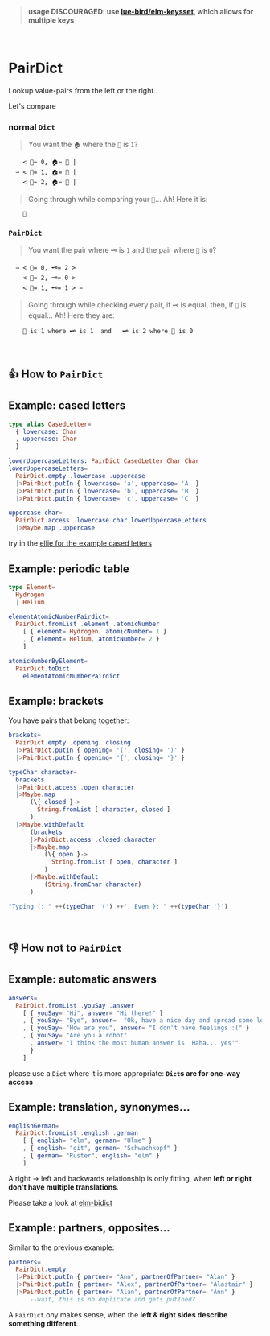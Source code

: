 > **usage DISCOURAGED: use [lue-bird/elm-keysset](https://package.elm-lang.org/packages/lue-bird/elm-keysset/latest/), which allows for multiple keys**

&nbsp;

# PairDict
Lookup value-pairs from the left or the right.

Let's compare


### normal `Dict`

> You want the `🏠` where the `🔑` is `1`?

        < 🔑= 0, 🏠= 🌳 |
      → < 🔑= 1, 🏠= 🍐 |
        < 🔑= 2, 🏠= 🍐 |

> Going through while comparing your `🔑`... Ah! Here it is:

        🍐

### `PairDict`

> You want the pair where `🗝️` is `1` and the pair where `🔑` is `0`?

      → < 🔑= 0, 🗝️= 2 >
        < 🔑= 2, 🗝️= 0 >
        < 🔑= 1, 🗝️= 1 > ←

> Going through while checking every pair, if `🗝️` is equal, then, if `🔑` is equal... Ah! Here they are:

        🔑 is 1 where 🗝️ is 1  and   🗝️ is 2 where 🔑 is 0

&nbsp;


## 👍 How to `PairDict`

## Example: cased letters
```elm
type alias CasedLetter=
  { lowercase: Char
  , uppercase: Char
  }

lowerUppercaseLetters: PairDict CasedLetter Char Char
lowerUppercaseLetters=
  PairDict.empty .lowercase .uppercase
  |>PairDict.putIn { lowercase= 'a', uppercase= 'A' }
  |>PairDict.putIn { lowercase= 'b', uppercase= 'B' }
  |>PairDict.putIn { lowercase= 'c', uppercase= 'C' }

uppercase char=
  PairDict.access .lowercase char lowerUppercaseLetters
  |>Maybe.map .uppercase
```
try in the [ellie for the example cased letters](https://ellie-app.com/bQtcqGFXrgza1)

## Example: periodic table

```elm
type Element=
  Hydrogen
  | Helium

elementAtomicNumberPairdict=
  PairDict.fromList .element .atomicNumber
    [ { element= Hydrogen, atomicNumber= 1 }
    , { element= Helium, atomicNumber= 2 }
    ]

atomicNumberByElement=
  PairDict.toDict
    elementAtomicNumberPairdict
```

## Example: brackets
You have pairs that belong together:
```elm
brackets=
  PairDict.empty .opening .closing
  |>PairDict.putIn { opening= '(', closing= ')' }
  |>PairDict.putIn { opening= '{', closing= '}' }

typeChar character=
  brackets
  |>PairDict.access .open character
  |>Maybe.map
      (\{ closed }->
        String.fromList [ character, closed ]
      )
  |>Maybe.withDefault
      (brackets
      |>PairDict.access .closed character
      |>Maybe.map
          (\{ open }->
            String.fromList [ open, character ]
          )
      |>Maybe.withDefault
          (String.fromChar character)
      )

"Typing (: " ++(typeChar '(') ++". Even }: " ++(typeChar '}')
```
&nbsp;


## 👎 How not to `PairDict`

## Example: automatic answers
```elm
answers=
  PairDict.fromList .youSay .answer
    [ { youSay= "Hi", answer= "Hi there!" }
    , { youSay= "Bye", answer=  "Ok, have a nice day and spread some love." }
    , { youSay= "How are you", answer= "I don't have feelings :(" }
    , { youSay= "Are you a robot"
      , answer= "I think the most human answer is 'Haha... yes'"
      }
    ]
```
please use a `Dict` where it is more appropriate: **`Dict`s are for one-way access**

## Example: translation, synonymes...
```elm
englishGerman=
  PairDict.fromList .english .german
    [ { english= "elm", german= "Ulme" }
    , { english= "git", german= "Schwachkopf" }
    , { german= "Rüster", english= "elm" }
    ]
```
A right → left and backwards relationship is only fitting,
when **left or right don't have multiple translations**.

Please take a look at [elm-bidict](https://github.com/Janiczek/elm-bidict)

## Example: partners, opposites...

Similar to the previous example:
```elm
partners=
  PairDict.empty
  |>PairDict.putIn { partner= "Ann", partnerOfPartner= "Alan" }
  |>PairDict.putIn { partner= "Alex", partnerOfPartner= "Alastair" }
  |>PairDict.putIn { partner= "Alan", partnerOfPartner= "Ann" }
      --wait, this is no duplicate and gets putIned?
```
A `PairDict` ony makes sense, when the **left & right sides describe something different**.
